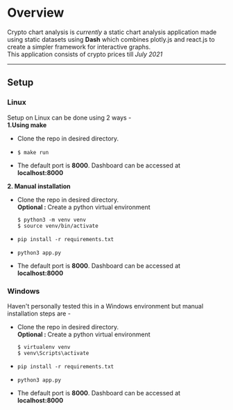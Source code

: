 <h1>Overview</h1>
Crypto chart analysis is <em>currently</em> a static chart analysis application made using static datasets using <strong>Dash</strong> which combines plotly.js and react.js to create a simpler framework for interactive graphs.<br>
This application consists of crypto prices till <em>July 2021</em>
<hr>
<h2>Setup</h2>
<h3>Linux</h3>
Setup on Linux can be done using 2 ways - <br>
<strong>1.Using make</strong><br>
<ul>
<li>Clone the repo in desired directory.</li>
<li>

```
$ make run
```
</li>
<li>The default port is <strong>8000</strong>. Dashboard can be accessed at
<strong>localhost:8000</strong>
</li>
</ul>
<strong>2. Manual installation</strong><br>
<ul>
<li>Clone the repo in desired directory.</li>
<strong>Optional : </strong>Create a python virtual environment<br>

```
$ python3 -m venv venv
$ source venv/bin/activate
```
<li>

```
pip install -r requirements.txt
```
</li>
<li>

```
python3 app.py
```
</li>
<li>The default port is <strong>8000</strong>. Dashboard can be accessed at
<strong>localhost:8000</strong>
</li>
</ul>

<h3>Windows</h3>
Haven't personally tested this in a Windows environment but manual installation steps are - 
<ul>
<li>Clone the repo in desired directory.</li>
<strong>Optional : </strong>Create a python virtual environment<br>

```
$ virtualenv venv
$ venv\Scripts\activate
```
<li>

```
pip install -r requirements.txt
```
<li>

```
python3 app.py
```
</li>
<li>The default port is <strong>8000</strong>. Dashboard can be accessed at
<strong>localhost:8000</strong>
</li>
</ul> 

